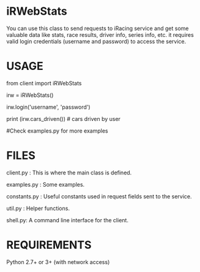 iRWebStats
==========

You can use this class to send requests to iRacing service and get some valuable data like stats, race results, driver info, series info, etc. it requires valid login credentials (username and password) to access the service. 

USAGE
=====

from client import iRWebStats

irw = iRWebStats()

irw.login('username', 'password')

print (irw.cars_driven())  # cars driven by user

#Check examples.py for more examples

FILES
=====
client.py : This is where the main class is defined.

examples.py : Some examples.

constants.py : Useful constants used in request fields sent to the service.

util.py : Helper functions.

shell.py: A command line interface for the client.


REQUIREMENTS
============
Python 2.7+ or 3+ (with network access)
